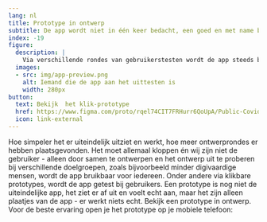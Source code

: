 ```yaml
---
lang: nl
title: Prototype in ontwerp
subtitle: De app wordt niet in één keer bedacht, een goed en met name bruikbaar ontwerp kost tijd.
index: -19
figure:
  description: |
    Via verschillende rondes van gebruikerstesten wordt de app steeds beter - wat gaat goed en wat kan of moet beter?
  images:
  - src: img/app-preview.png
    alt: Iemand die de app aan het uittesten is
    width: 280px
button:
  text: Bekijk  het klik-prototype
  href: https://www.figma.com/proto/rqel74CIT7FRHurr6QoUpA/Public-Covid-19-notificatie-app-(Editable)?node-id=848%3A2679&scaling=min-zoom
  icon: link-external
---
```

 
Hoe simpeler het er uiteindelijk uitziet en werkt, hoe meer ontwerprondes er
hebben plaatsgevonden. Het moet allemaal kloppen én wij zijn niet de
gebruiker - alleen door samen te ontwerpen en het ontwerp uit te proberen bij
verschillende doelgroepen, zoals bijvoorbeeld minder digivaardige mensen,
wordt de app bruikbaar voor iedereen. Onder andere via klikbare prototypes,
wordt de app getest bij gebruikers. Een prototype is nog niet de
uiteindelijke app, het ziet er af uit en voelt echt aan, maar het zijn alleen
plaatjes van de app - er werkt niets echt. Bekijk een prototype in ontwerp.
Voor de beste ervaring open je het prototype op je mobiele telefoon:
